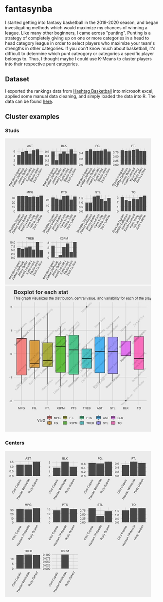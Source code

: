 # fantasynba

I started getting into fantasy basketball in the 2019-2020 season, and began investigating methods which would maximize my chances of winning a league. Like many other beginners, I came across "punting". Punting is a strategy of completely giving up on one or more categories in a head to head category league in order to select players who maximize your team's strengths in other categories. If you don't know much about basketball, it's difficult to determine which punt cateogory or categories a specific player belongs to. Thus, I thought maybe I could use K-Means to cluster players into their respective punt categories.

## Dataset

I exported the rankings data from [Hashtag Basketball](https://hashtagbasketball.com/fantasy-basketball-rankings) into microsoft excel, applied some manual data cleaning, and simply loaded the data into R. The data can be found [here](https://github.com/oaarnikoivu/fantasynba/blob/master/rankings.xlsx).

## Cluster examples

### Studs

![Studs-stats](images/sx_stats.jpg)
![Studs-variance](images/sx_var.jpg)

### Centers

![centers](images/centers.jpg)
